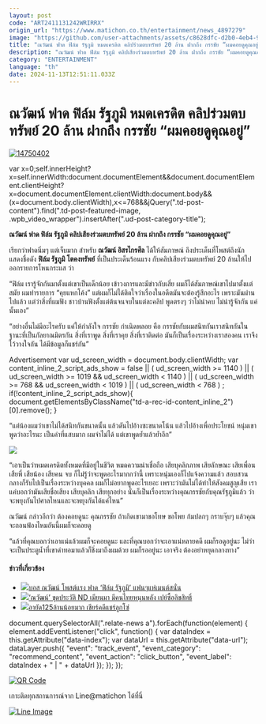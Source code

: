 ```yaml
---
layout: post
code: "ART2411131242WRIRRX"
origin_url: "https://www.matichon.co.th/entertainment/news_4897279"
image: "https://github.com/user-attachments/assets/c8628dfc-d2b0-4eb4-9c43-4641668e3611"
title: "ณวัฒน์ ฟาด ฟิล์ม รัฐภูมิ หมดเครดิต คลิปร่วมตบทรัพย์ 20 ล้าน ฝากถึง กรรชัย “ผมคอยดูคุณอยู่”"
description: "ณวัฒน์ ฟาด ฟิล์ม รัฐภูมิ คลิปเสียงร่วมตบทรัพย์ 20 ล้าน ฝากถึง กรรชัย “ผมคอยดูคุณอยู่”"
category: "ENTERTAINMENT"
language: "th"
date: 2024-11-13T12:51:11.033Z
---
```


# ณวัฒน์ ฟาด ฟิล์ม รัฐภูมิ หมดเครดิต คลิปร่วมตบทรัพย์ 20 ล้าน ฝากถึง กรรชัย “ผมคอยดูคุณอยู่”

[![](https://www.matichon.co.th/wp-content/uploads/2024/11/14750402.jpg "14750402")](https://www.matichon.co.th/wp-content/uploads/2024/11/14750402.jpg)

var x=0;self.innerHeight?x=self.innerWidth:document.documentElement&&document.documentElement.clientHeight?x=document.documentElement.clientWidth:document.body&&(x=document.body.clientWidth),x<=768&&jQuery(".td-post-content").find(".td-post-featured-image, .wpb\_video\_wrapper").insertAfter(".ud-post-category-title");

**ณวัฒน์ ฟาด ฟิล์ม รัฐภูมิ คลิปเสียงร่วมตบทรัพย์ 20 ล้าน ฝากถึง กรรชัย “ผมคอยดูคุณอยู่”**

เรียกว่าฟาดนิ่มๆ แต่เจ็บมาก สำหรับ **ณวัฒน์ อิสรไกรศีล** ได้ให้สัมภาษณ์ ถึงประเด็นที่โพสต์ถึงนักแสดงชื่อดัง **ฟิล์ม รัฐภูมิ โตคงทรัพย์** ที่เป็นประเด็นร้อนแรง กับคลิปเสียงร่วมตบทรัพย์ 20 ล้านให้ไปออกรายการโหนกระแส ว่า

“ฟิล์ม เรารู้จักกันมาตั้งแต่เขาเป็นเด็กน้อย เข้าวงการและมีข่าวกับเสี่ย ผมก็ได้สัมภาษณ์เขาไปมาตั้งแต่สมัย ผมทำรายการ “คุยแหกโค้ง” แต่ผมก็ไม่ได้ติดใจว่าเรื่องในอดีตมันจะต้องรู้สึกอะไร เพราะมันผ่านไปแล้ว แต่ว่าสิ่งที่ผมฟัง ชาวบ้านฟังตั้งแต่ต้นจนจบในแต่ละคลิป พูดตรงๆ ว่าไม่น่าคบ ไม่น่ารู้จักกัน แค่นั้นเอง”

“อย่างอื่นไม่มีอะไรครับ แค่ให้กำลังใจ กรรชัย กำเนิดพลอย คือ กรรชัยกับผมสนิทกันเราสนิทกันในฐานะที่เป็นกัลยาณมิตรกัน สิ่งที่เราพูด สิ่งที่เราคุย สิ่งที่เราติดต่อ มันก็เป็นเรื่องระหว่างเราสองคน เราจึงไว้วางใจกัน ได้มีข้อมูลก็แชร์กัน”

Advertisement var ud\_screen\_width = document.body.clientWidth; var content\_inline\_2\_script\_ads\_show = false || ( ud\_screen\_width >= 1140 ) || ( ud\_screen\_width >= 1019 && ud\_screen\_width < 1140 ) || ( ud\_screen\_width >= 768 && ud\_screen\_width < 1019 ) || ( ud\_screen\_width < 768 ) ; if(!content\_inline\_2\_script\_ads\_show){ document.getElementsByClassName("td-a-rec-id-content\_inline\_2")\[0\].remove(); }

“แต่น้องผมว่าเขาไม่ได้สนิทกันขนาดนั้น แล้วดันไปอ้างซะขนาดโน้น แล้วไปอ้างเพื่อประโยชน์ หนุ่มเขาพูดว่าอะไรนะ เป็นคำที่แสบมาก ผมจำไม่ได้ แต่เขาพูดย้ำแล้วย้ำอีก”

![](https://www.matichon.co.th/wp-content/uploads/2024/11/DSC_4616_0-scaled-e1731500580919.jpg)

“เอาเป็นว่าหมดเครดิตทั้งหมดที่มีอยู่ในชีวิต หมดความน่าเชื่อถือ เสียบุคลิกภาพ เสียลักษณะ เสียเพื่อน เสียพี่ เสียน้อง เสียคน จบ ก็ไม่รู้ว่าจะพูดอะไรมากกว่านี้ เพราะหนุ่มเองก็ไปแจ้งความแล้ว สอบสวนกลางก็รับไปเป็นเรื่องระหว่างบุคคล ผมก็ไม่อยากพูดอะไรเยอะ เพราะว่ามันไม่ได้ทำให้สังคมสูญเสีย เราแค่บอกว่ามันเสียชื่อเสียง เสียบุคลิก เสียทุกอย่าง นั่นก็เป็นเรื่องระหว่างคุณกรรชัยกับคุณรัฐภูมิแล้ว ว่าจะพยุงกันไปศาลไหนและจะพยุงกันได้แค่ไหน”

ณวัฒน์ กล่าวอีกว่า ต้องคอยดูนะ คุณกรรชัย ถ้าเกิดเขามาขอโทษ ขอโพย ก้มปลกๆ กราบจุ๊บๆ แล้วคุณจะถอนฟ้องไหมอันนี้ผมก็จะคอยดู

“แล้วที่คุณบอกว่าเอาแน่แล้วผมก็จะคอยดูนะ และที่คุณบอกว่าจะเอาแน่หลายคดี ผมก็รอดูอยู่นะ ไม่ว่าจะเป็นประตูน้ำที่เขาด่าทอมาแล้วก็ชิ่งมาถึงผมด้วย ผมก็รออยู่นะ เอาจริง ต้องอย่าหยุดกลางทาง”

#### ข่าวที่เกี่ยวข้อง

*   [![](https://www.matichon.co.th/wp-content/uploads/2024/11/donejai1-1.jpg)บอส ณวัฒน์ โพสต์แรง ฟาด ‘ฟิล์ม รัฐภูมิ’ แฟนๆแห่เมนต์สนั่น](https://www.matichon.co.th/entertainment/thai-entertainment/news_4896747)
*   [![](https://www.matichon.co.th/wp-content/uploads/2024/10/728-344.jpg)‘ณวัฒน์’ ขุดประวัติ ND เมียนมา มีคนไทยหนุนหลัง เปย์ซื้อลิขสิทธิ์](https://www.matichon.co.th/lifestyle/social-women/news_4875241) 
*   [![](https://www.matichon.co.th/wp-content/uploads/2024/10/maxresdefault-83.jpg)อายัด125ล้านน้อยมาก เชียร์คดีแชร์ลูกโซ่](https://www.matichon.co.th/clips/news_4854521)

document.querySelectorAll(".relate-news a").forEach(function(element) { element.addEventListener("click", function() { var dataIndex = this.getAttribute("data-index"); var dataUrl = this.getAttribute("data-url"); dataLayer.push({ "event": "track\_event", "event\_category": "recommend\_content", "event\_action": "click\_button", "event\_label": dataIndex + " | " + dataUrl }); }); });

[![QR Code](https://www.matichon.co.th/wp-content/uploads/2023/07/wob1371z.jpg)](https://lin.ee/ht0nDxX)

เกาะติดทุกสถานการณ์จาก Line@matichon ได้ที่นี่

[![Line Image](https://www.matichon.co.th/wp-content/uploads/2023/07/th.png)](https://lin.ee/ht0nDxX)